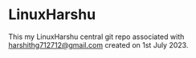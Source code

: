 # LinuxHarshu
This my LinuxHarshu central git repo associated with harshithg712712@gmail.com created on 1st July 2023.
